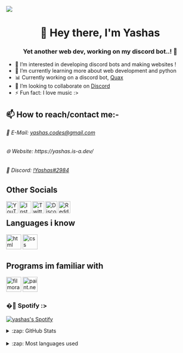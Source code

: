 <!-- credits to NotTCA -->
![](https://cdn.discordapp.com/attachments/945914925858045995/947407088806682634/git_hub_banner.jpg)

<h1 align="center">👋 Hey there, I'm Yashas</h1>
<h3 align="center">Yet another web dev, working on my discord bot..! 🤖</h3>

- 👀 I’m interested in developing discord bots and making websites !
- 🌱 I’m currently learning more about web development and python
- 📊 Currently working on a discord bot, <a href="https://discord.com/api/oauth2/authorize?client_id=944097176773095435&permissions=8&scope=bot%20applications.commands">Quax</a>
- 💞️ I’m looking to collaborate on [Discord](dsc.gg/yashas)
- ⚡ Fun fact: I love music :>

## 📫 How to reach/contact me:-
<h6> 📧 E-Mail: <a href="mailto:yashas.codes@gmail.com">yashas.codes@gmail.com</a></h6>
<h6> 🌐 Website: https://yashas.is-a.dev/ </h6>
<h6> 💬 Discord: <a href="https://discordapp.com/users/793742209949630465">!Yashas#2984</a></h6>

## Other Socials
[<img align="left" alt="YouTube" width="32px" src="https://cdn.jsdelivr.net/npm/simple-icons@v5/icons/youtube.svg" />][yt]
[<img align="left" alt="Instagram" width="32px" src="https://cdn.jsdelivr.net/npm/simple-icons@v5/icons/instagram.svg" />][insta]
[<img align="left" alt="Twitter" width="32px" src="https://cdn.jsdelivr.net/npm/simple-icons@v5/icons/twitter.svg" />][tweet]
[<img align="left" alt="Discord" width="32px" src="https://cdn.jsdelivr.net/npm/simple-icons@v5/icons/discord.svg" />][discord]
[<img align="left" alt="Reddit" width="32px" src="https://cdn.jsdelivr.net/npm/simple-icons@v5/icons/reddit.svg" />][reddit]
<br />


## Languages i know 

[<img src="https://cdn.jsdelivr.net/npm/simple-icons@5.24.0/icons/html5.svg" alt="html" width="40" height="40"/>][html]
[<img src="https://cdn.jsdelivr.net/npm/simple-icons@5.24.0/icons/css3.svg" alt="css" width="40" height="40"/>][html]
<br/>


## Programs im familiar with

[<img src="https://cdn.discordapp.com/attachments/947411387989229589/947411495631859712/447-4470662_filmora-png-transparent-png.png" alt="filmora" width="40" height="40"/>][filmora]
[<img src="https://content.invisioncic.com/r125076/monthly_2020_07/2128238399_paintneticon(6).png.4b20725c1c9d337627a3a03c9ae7adec.png" alt="paint.net" width="40" height="40"/>][paint]
<br/>

### �🎵 Spotify :>

[<img src="https://spotifynp.vercel.app/api/spotify" alt="yashas's Spotify"/>](https://open.spotify.com/user/11nlbogq705ckt4usuoaw6egu)

<details>
<summary>:zap: GitHub Stats</summary>

<br />

![Anurag's GitHub stats](https://github-readme-stats.vercel.app/api?username=Yashas-dev-xyz&show_icons=true&theme=radical)
</details>
</br>
<details>
<summary>:zap: Most languages used</summary>


[![Top Langs](https://github-readme-stats.vercel.app/api/top-langs/?username=Yashas-dev-xyz
)](https://github.com/anuraghazra/github-readme-stats)



<!-- Other Socials -->
[yt]: https://www.youtube.com/channel/UCS8bP7mujB3DZ_dqK3Au2nw
[insta]: https://www.instagram.com/yashas_xyz/
[tweet]: https://twitter.com/yashas_xyz
[discord]: https://dsc.gg/yashas
[reddit]: https://www.reddit.com/user/yashas_dev


<!-- languages i know  -->

[html]: https://en.wikipedia.org/wiki/HTML
[css]: https://en.wikipedia.org/wiki/css

<!-- programs -->

[filmora]: https://filmora.wondershare.com
[paint]: https://getpaint.net

<!-- Other Links -->
[stats]: https://github.com/anuraghazra/github-readme-stats
[graph]: https://github.com/SubhamRaoniar28/github-readme-activity-graph
